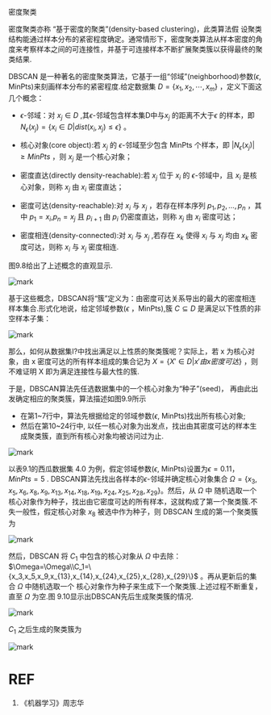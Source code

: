 





密度聚类

密度聚类亦称 “基于密度的聚类”(density-based clustering)，此类算法假 设聚类结构能通过样本分布的紧密程度确定。通常情形下，密度聚类算法从样本密度的角度来考察样本之间的可连接性，并基于可连接样本不断扩展聚类簇以获得最终的聚类结果.

DBSCAN 是一种著名的密度聚类算法，它基于一组“邻域”(neighborhood)参数($\epsilon$, MinPts)来刻画样本分布的紧密程度.给定数据集 $D=\{x_1,x_2,\cdots ,x_m\}$ ，定义下面这几个概念：


- $\epsilon$-邻域：对 $x_j\in D$ ,其$\epsilon$-邻域包含样本集D中与$x_j$ 的距离不大于$\epsilon$ 的样本，即 $N_{\epsilon}(x_j)=\{x_i\in D|dist(x_i,x_j)\leq \epsilon\}$ 。


- 核心对象(core object):若 $x_j$ 的 $\epsilon$-邻域至少包含 MinPts 个样本，即 $|N_{\epsilon}(x_j)|\geq MinPts$ ，则 $x_j$ 是一个核心对象；
- 密度直达(directly density-reachable):若 $x_j$ 位于 $x_i$ 的 $\epsilon$-邻域中，且 $x_i$ 是核心对象，则称 $x_j$ 由 $x_i$ 密度直达；

- 密度可达(density-reachable):对 $x_i$ 与 $x_j$ ，若存在样本序列 $p_1,p_2,\ldots ,p_n$ ，其中 $p_1=x_i$,$p_n=x_j$ 且 $p_{i+1}$ 由 $p_i$ 仍密度直达，则称 $x_j$ 由 $x_i$ 密度可达；

- 密度相连(density-connected):对 $x_i$ 与 $x_j$ ,若存在 $x_k$ 使得 $x_i$ 与 $x_j$ 均由 $x_k$ 密度可达，则称 $x_i$ 与 $x_j$ 密度相连.

图9.8给出了上述概念的直观显示.

![mark](http://pacdb2bfr.bkt.clouddn.com/blog/image/180629/GHI38dc7e7.png?imageslim)


基于这些概念，DBSCAN将“簇”定义为：由密度可达关系导出的最大的密度相连样本集合.形式化地说，给定邻域参数($\epsilon$ ，MinPts),簇 $C\subseteq D$ 是满足以下性质的非空样本子集：

![mark](http://pacdb2bfr.bkt.clouddn.com/blog/image/180629/iHmGE6G6La.png?imageslim)

那么，如何从数据集I?中找出满足以上性质的聚类簇呢？实际上，若 x 为核心对象，由 x 密度可达的所有样本组成的集合记为 $X=\{X'\in D|x'由 x 密度可达\}$ ，则不难证明 X 即为满足连接性与最大性的簇.

于是，DBSCAN算法先任选数据集中的一个核心对象为“种子”(seed)， 再由此出发确定相应的聚类簇，算法描述如图9.9所示
- 在第1~7行中，算法先根据给定的邻域参数($\epsilon$, MinPts)找出所有核心对象;
- 然后在第10~24行中, 以任一核心对象为出发点，找出由其密度可达的样本生成聚类簇，直到所有核心对象均被访问过为止.

![mark](http://pacdb2bfr.bkt.clouddn.com/blog/image/180629/3FFafeJfC0.png?imageslim)

以表9.1的西瓜数据集 4.0 为例，假定邻域参数($\epsilon$, MinPts)设置为$\epsilon=0.11$，$MinPts = 5$ . DBSCAN算法先找出各样本的$\epsilon$-邻域并确定核心对象集合 $\Omega=\{x_3, x_5, x_6, x_8, x_9,x_{13},x_{14},x_{18},x_{19},x_{24},x_{25},x_{28},x_{29}\}$。然后，从 $\Omega$ 中 随机选取一个核心对象作为种子，找出由它密度可达的所有样本，这就构成了第一个聚类簇.不失一般性，假定核心对象 $x_8$ 被选中作为种子，则 DBSCAN 生成的第一个聚类簇为

![mark](http://pacdb2bfr.bkt.clouddn.com/blog/image/180629/I9j2GAHCk7.png?imageslim)

然后，DBSCAN 将 $C_1$ 中包含的核心对象从 $\Omega$ 中去除：$\Omega=\Omega\\C_1=\{x_3,x_5,x_9,x_{13},x_{14},x_{24},x_{25},x_{28},x_{29}\}$ 。再从更新后的集合 $\Omega$ 中随机选取一个 核心对象作为种子来生成下一个聚类簇.上述过程不断重复，直至 $\Omega$ 为空.图 9.10显示出DBSCAN先后生成聚类簇的情况.

![mark](http://pacdb2bfr.bkt.clouddn.com/blog/image/180629/Dl8iB4jEHE.png?imageslim)

 $C_1$ 之后生成的聚类簇为

![mark](http://pacdb2bfr.bkt.clouddn.com/blog/image/180629/imcDlBfJc5.png?imageslim)



# REF
1. 《机器学习》周志华
